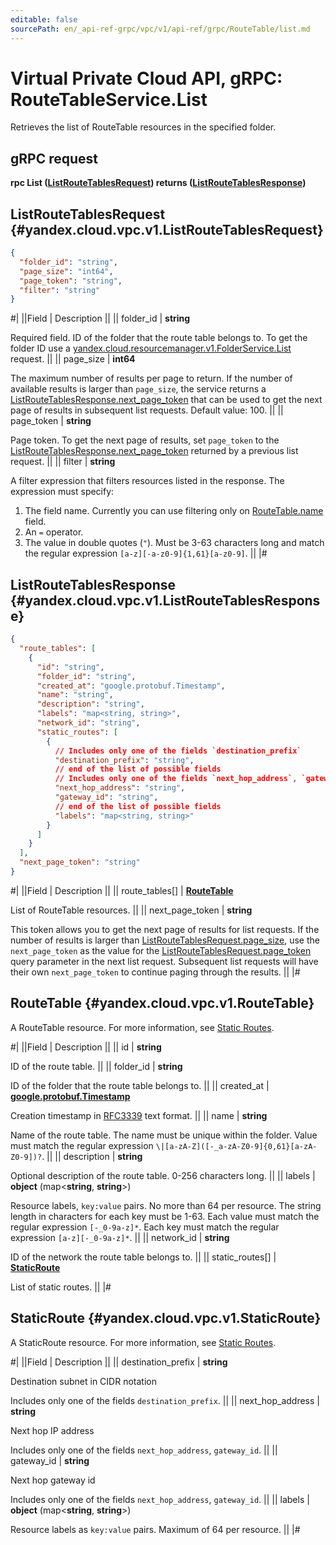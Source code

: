 ```yaml
---
editable: false
sourcePath: en/_api-ref-grpc/vpc/v1/api-ref/grpc/RouteTable/list.md
---
```


# Virtual Private Cloud API, gRPC: RouteTableService.List

Retrieves the list of RouteTable resources in the specified folder.

## gRPC request

**rpc List ([ListRouteTablesRequest](#yandex.cloud.vpc.v1.ListRouteTablesRequest)) returns ([ListRouteTablesResponse](#yandex.cloud.vpc.v1.ListRouteTablesResponse))**

## ListRouteTablesRequest {#yandex.cloud.vpc.v1.ListRouteTablesRequest}

```json
{
  "folder_id": "string",
  "page_size": "int64",
  "page_token": "string",
  "filter": "string"
}
```

#|
||Field | Description ||
|| folder_id | **string**

Required field. ID of the folder that the route table belongs to.
To get the folder ID use a [yandex.cloud.resourcemanager.v1.FolderService.List](/docs/resource-manager/api-ref/grpc/Folder/list#List) request. ||
|| page_size | **int64**

The maximum number of results per page to return. If the number of available
results is larger than `page_size`,
the service returns a [ListRouteTablesResponse.next_page_token](#yandex.cloud.vpc.v1.ListRouteTablesResponse)
that can be used to get the next page of results in subsequent list requests. Default value: 100. ||
|| page_token | **string**

Page token. To get the next page of results, set `page_token` to the
[ListRouteTablesResponse.next_page_token](#yandex.cloud.vpc.v1.ListRouteTablesResponse) returned by a previous list request. ||
|| filter | **string**

A filter expression that filters resources listed in the response.
The expression must specify:
1. The field name. Currently you can use filtering only on [RouteTable.name](#yandex.cloud.vpc.v1.RouteTable) field.
2. An `=` operator.
3. The value in double quotes (`"`). Must be 3-63 characters long and match the regular expression `[a-z][-a-z0-9]{1,61}[a-z0-9]`. ||
|#

## ListRouteTablesResponse {#yandex.cloud.vpc.v1.ListRouteTablesResponse}

```json
{
  "route_tables": [
    {
      "id": "string",
      "folder_id": "string",
      "created_at": "google.protobuf.Timestamp",
      "name": "string",
      "description": "string",
      "labels": "map<string, string>",
      "network_id": "string",
      "static_routes": [
        {
          // Includes only one of the fields `destination_prefix`
          "destination_prefix": "string",
          // end of the list of possible fields
          // Includes only one of the fields `next_hop_address`, `gateway_id`
          "next_hop_address": "string",
          "gateway_id": "string",
          // end of the list of possible fields
          "labels": "map<string, string>"
        }
      ]
    }
  ],
  "next_page_token": "string"
}
```

#|
||Field | Description ||
|| route_tables[] | **[RouteTable](#yandex.cloud.vpc.v1.RouteTable)**

List of RouteTable resources. ||
|| next_page_token | **string**

This token allows you to get the next page of results for list requests. If the number of results
is larger than [ListRouteTablesRequest.page_size](#yandex.cloud.vpc.v1.ListRouteTablesRequest), use
the `next_page_token` as the value
for the [ListRouteTablesRequest.page_token](#yandex.cloud.vpc.v1.ListRouteTablesRequest) query parameter
in the next list request. Subsequent list requests will have their own
`next_page_token` to continue paging through the results. ||
|#

## RouteTable {#yandex.cloud.vpc.v1.RouteTable}

A RouteTable resource. For more information, see [Static Routes](/docs/vpc/concepts/routing).

#|
||Field | Description ||
|| id | **string**

ID of the route table. ||
|| folder_id | **string**

ID of the folder that the route table belongs to. ||
|| created_at | **[google.protobuf.Timestamp](https://developers.google.com/protocol-buffers/docs/reference/google.protobuf#timestamp)**

Creation timestamp in [RFC3339](https://www.ietf.org/rfc/rfc3339.txt) text format. ||
|| name | **string**

Name of the route table.
The name must be unique within the folder.
Value must match the regular expression `\|[a-zA-Z]([-_a-zA-Z0-9]{0,61}[a-zA-Z0-9])?`. ||
|| description | **string**

Optional description of the route table. 0-256 characters long. ||
|| labels | **object** (map<**string**, **string**>)

Resource labels, `key:value` pairs.
No more than 64 per resource.
The string length in characters for each key must be 1-63.
Each value must match the regular expression `[-_0-9a-z]*`.
Each key must match the regular expression `[a-z][-_0-9a-z]*`. ||
|| network_id | **string**

ID of the network the route table belongs to. ||
|| static_routes[] | **[StaticRoute](#yandex.cloud.vpc.v1.StaticRoute)**

List of static routes. ||
|#

## StaticRoute {#yandex.cloud.vpc.v1.StaticRoute}

A StaticRoute resource. For more information, see [Static Routes](/docs/vpc/concepts/routing).

#|
||Field | Description ||
|| destination_prefix | **string**

Destination subnet in CIDR notation

Includes only one of the fields `destination_prefix`. ||
|| next_hop_address | **string**

Next hop IP address

Includes only one of the fields `next_hop_address`, `gateway_id`. ||
|| gateway_id | **string**

Next hop gateway id

Includes only one of the fields `next_hop_address`, `gateway_id`. ||
|| labels | **object** (map<**string**, **string**>)

Resource labels as `` key:value `` pairs. Maximum of 64 per resource. ||
|#